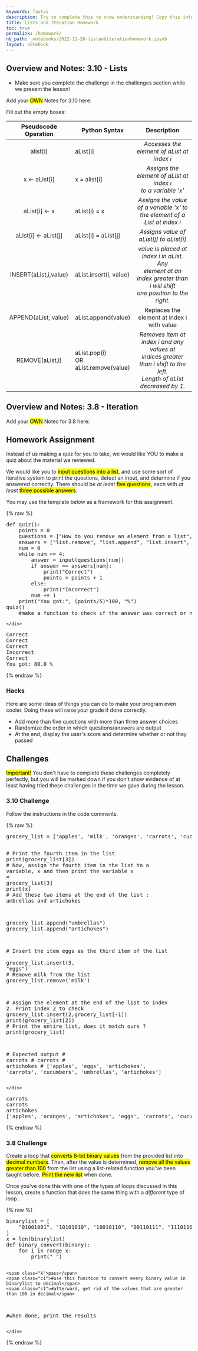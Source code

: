 ```yaml
---
keywords: fastai
description: Try to complete this to show understanding! Copy this into your notebook so you can also take notes as we lecture. Make a copy of this notebook to your own repository to take notes, do the class challenges, and to access the homework.
title: Lists and Iteration Homework
toc: true
permalink: /homework/
nb_path: _notebooks/2022-11-26-listanditerationhomework.ipynb
layout: notebook
---
```


<!--
#################################################
### THIS FILE WAS AUTOGENERATED! DO NOT EDIT! ###
#################################################
# file to edit: _notebooks/2022-11-26-listanditerationhomework.ipynb
-->

<div class="container" id="notebook-container">
        
<div class="cell border-box-sizing text_cell rendered"><div class="inner_cell">
<div class="text_cell_render border-box-sizing rendered_html">
<h2 id="Overview-and-Notes:--3.10---Lists">Overview and Notes:  3.10 - Lists<a class="anchor-link" href="#Overview-and-Notes:--3.10---Lists"> </a></h2><ul>
<li>Make sure you complete the challenge in the challenges section while we present the lesson! </li>
</ul>
<p>Add your <mark>OWN</mark> Notes for 3.10 here:</p>
<p>Fill out the empty boxes:</p>
<table>
<thead><tr>
<th style="text-align:center">Pseudocode Operation</th>
<th>Python Syntax</th>
<th style="text-align:center">Description</th>
</tr>
</thead>
<tbody>
<tr>
<td style="text-align:center">alist[i]</td>
<td>aList[i]</td>
<td style="text-align:center"><em>Accesses the element of aList at index i</em></td>
</tr>
<tr>
<td style="text-align:center">x ← aList[i]</td>
<td>x = alist[i]</td>
<td style="text-align:center"><em>Assigns the element of aList at index i <br>to a variable 'x'</em></td>
</tr>
<tr>
<td style="text-align:center">aList[i] &lt;- x</td>
<td>aList(i) = x</td>
<td style="text-align:center"><em>Assigns the value of a variable 'x' to <br>the element of a List at index i</em></td>
</tr>
<tr>
<td style="text-align:center">aList[i] ← aList[j]</td>
<td>aList[i] = aList[j]</td>
<td style="text-align:center"><em>Assigns value of aList[j] to aList[i]</em></td>
</tr>
<tr>
<td style="text-align:center">INSERT(aList,i,value)</td>
<td>aList.insert(i, value)</td>
<td style="text-align:center"><em>value is placed at index i in aList. Any <br>element at an index greater than i will shift<br>one position to the right. </em></td>
</tr>
<tr>
<td style="text-align:center">APPEND(aList, value)</td>
<td>aList.append(value)</td>
<td style="text-align:center">Replaces the element at index i with value</td>
</tr>
<tr>
<td style="text-align:center">REMOVE(aList,i)</td>
<td>aList.pop(i)<br>OR<br>aList.remove(value)</td>
<td style="text-align:center"><em>Removes item at index i and any values at <br>indices greater than i shift to the left. <br>Length of aList decreased by 1. </em></td>
</tr>
</tbody>
</table>

</div>
</div>
</div>
<div class="cell border-box-sizing text_cell rendered"><div class="inner_cell">
<div class="text_cell_render border-box-sizing rendered_html">
<h2 id="Overview-and-Notes:--3.8---Iteration">Overview and Notes:  3.8 - Iteration<a class="anchor-link" href="#Overview-and-Notes:--3.8---Iteration"> </a></h2><p>Add your <mark>OWN</mark> Notes for 3.8 here:</p>

</div>
</div>
</div>
<div class="cell border-box-sizing text_cell rendered"><div class="inner_cell">
<div class="text_cell_render border-box-sizing rendered_html">
<h2 id="Homework-Assignment">Homework Assignment<a class="anchor-link" href="#Homework-Assignment"> </a></h2><p>Instead of us making a quiz for you to take, we would like YOU to make a quiz about the material we reviewed.</p>
<p>We would like you to <mark>input questions into a list</mark>, and use some sort of iterative system to print the questions, detect an input, and determine if you answered correctly. There should be <em>at least</em> <mark>five questions</mark>, each with <em>at least</em> <mark>three possible answers</mark>.</p>
<p>You may use the template below as a framework for this assignment.</p>

</div>
</div>
</div>
    {% raw %}
    
<div class="cell border-box-sizing code_cell rendered">
<div class="input">

<div class="inner_cell">
    <div class="input_area">
<div class=" highlight hl-ipython3"><pre><span></span><span class="k">def</span> <span class="nf">quiz</span><span class="p">():</span>
    <span class="n">points</span> <span class="o">=</span> <span class="mi">0</span>
    <span class="n">questions</span> <span class="o">=</span> <span class="p">[</span><span class="s2">&quot;How do you remove an element from a list&quot;</span><span class="p">,</span> <span class="s2">&quot;How do you add to a list&quot;</span><span class="p">,</span> <span class="s2">&quot;How do you insert an element into a list&quot;</span><span class="p">,</span> <span class="s2">&quot;How do you call an index&quot;</span><span class="p">,</span><span class="s2">&quot;How do you have a variable equal to a part of the list?&quot;</span><span class="p">]</span>
    <span class="n">answers</span> <span class="o">=</span> <span class="p">[</span><span class="s2">&quot;list.remove&quot;</span><span class="p">,</span> <span class="s2">&quot;list.append&quot;</span><span class="p">,</span> <span class="s2">&quot;list.insert&quot;</span><span class="p">,</span> <span class="s2">&quot;list[i]&quot;</span><span class="p">,</span> <span class="s2">&quot;x = list[i]&quot;</span><span class="p">]</span>
    <span class="n">num</span> <span class="o">=</span> <span class="mi">0</span>
    <span class="k">while</span> <span class="n">num</span> <span class="o">&lt;=</span> <span class="mi">4</span><span class="p">:</span>
        <span class="n">answer</span> <span class="o">=</span> <span class="nb">input</span><span class="p">(</span><span class="n">questions</span><span class="p">[</span><span class="n">num</span><span class="p">])</span>
        <span class="k">if</span> <span class="n">answer</span> <span class="o">==</span> <span class="n">answers</span><span class="p">[</span><span class="n">num</span><span class="p">]:</span>
            <span class="nb">print</span><span class="p">(</span><span class="s2">&quot;Correct&quot;</span><span class="p">)</span>
            <span class="n">points</span> <span class="o">=</span> <span class="n">points</span> <span class="o">+</span> <span class="mi">1</span>
        <span class="k">else</span><span class="p">:</span>
            <span class="nb">print</span><span class="p">(</span><span class="s2">&quot;Incorrect&quot;</span><span class="p">)</span>
        <span class="n">num</span> <span class="o">+=</span> <span class="mi">1</span>
    <span class="nb">print</span><span class="p">(</span><span class="s2">&quot;You got:&quot;</span><span class="p">,</span> <span class="p">(</span><span class="n">points</span><span class="o">/</span><span class="mi">5</span><span class="p">)</span><span class="o">*</span><span class="mi">100</span><span class="p">,</span> <span class="s2">&quot;%&quot;</span><span class="p">)</span>
<span class="n">quiz</span><span class="p">()</span>
    <span class="c1">#make a function to check if the answer was correct or not</span>
</pre></div>

    </div>
</div>
</div>

<div class="output_wrapper">
<div class="output">

<div class="output_area">

<div class="output_subarea output_stream output_stdout output_text">
<pre>Correct
Correct
Correct
Incorrect
Correct
You got: 80.0 %
</pre>
</div>
</div>

</div>
</div>

</div>
    {% endraw %}

<div class="cell border-box-sizing text_cell rendered"><div class="inner_cell">
<div class="text_cell_render border-box-sizing rendered_html">
<h3 id="Hacks">Hacks<a class="anchor-link" href="#Hacks"> </a></h3><p>Here are some ideas of things you can do to make your program even cooler. Doing these will raise your grade if done correctly.</p>
<ul>
<li>Add more than five questions with more than three answer choices</li>
<li>Randomize the order in which questions/answers are output</li>
<li>At the end, display the user's score and determine whether or not they passed</li>
</ul>
<h2 id="Challenges">Challenges<a class="anchor-link" href="#Challenges"> </a></h2><p><mark>Important!</mark> You don't have to complete these challenges completely perfectly, but you will be marked down if you don't show evidence of at least having tried these challenges in the time we gave during the lesson.</p>
<h3 id="3.10-Challenge">3.10 Challenge<a class="anchor-link" href="#3.10-Challenge"> </a></h3><p>Follow the instructions in the code comments.</p>

</div>
</div>
</div>
    {% raw %}
    
<div class="cell border-box-sizing code_cell rendered">
<div class="input">

<div class="inner_cell">
    <div class="input_area">
<div class=" highlight hl-ipython3"><pre><span></span><span class="n">grocery_list</span> <span class="o">=</span> <span class="p">[</span><span class="s1">&#39;apples&#39;</span><span class="p">,</span> <span class="s1">&#39;milk&#39;</span><span class="p">,</span> <span class="s1">&#39;oranges&#39;</span><span class="p">,</span> <span class="s1">&#39;carrots&#39;</span><span class="p">,</span> <span class="s1">&#39;cucumbers&#39;</span><span class="p">]</span>

<span class="c1"># Print the fourth item in the list</span>
<span class="nb">print</span><span class="p">(</span><span class="n">grocery_list</span><span class="p">[</span><span class="mi">3</span><span class="p">])</span>
<span class="c1"># Now, assign the fourth item in the list to a variable, x and then print the variable</span>
<span class="n">x</span> <span class="o">=</span> <span class="n">grocery_list</span><span class="p">[</span><span class="mi">3</span><span class="p">]</span>
<span class="nb">print</span><span class="p">(</span><span class="n">x</span><span class="p">)</span>
<span class="c1"># Add these two items at the end of the list : umbrellas and artichokes</span>

<span class="n">grocery_list</span><span class="o">.</span><span class="n">append</span><span class="p">(</span><span class="s2">&quot;umbrellas&quot;</span><span class="p">)</span>
<span class="n">grocery_list</span><span class="o">.</span><span class="n">append</span><span class="p">(</span><span class="s2">&quot;artichokes&quot;</span><span class="p">)</span>

<span class="c1"># Insert the item eggs as the third item of the list </span>
<span class="n">grocery_list</span><span class="o">.</span><span class="n">insert</span><span class="p">(</span><span class="mi">3</span><span class="p">,</span> <span class="s2">&quot;eggs&quot;</span><span class="p">)</span>
<span class="c1"># Remove milk from the list </span>
<span class="n">grocery_list</span><span class="o">.</span><span class="n">remove</span><span class="p">(</span><span class="s1">&#39;milk&#39;</span><span class="p">)</span>

<span class="c1"># Assign the element at the end of the list to index 2. Print index 2 to check</span>
<span class="n">grocery_list</span><span class="o">.</span><span class="n">insert</span><span class="p">(</span><span class="mi">2</span><span class="p">,</span><span class="n">grocery_list</span><span class="p">[</span><span class="o">-</span><span class="mi">1</span><span class="p">])</span>
<span class="nb">print</span><span class="p">(</span><span class="n">grocery_list</span><span class="p">[</span><span class="mi">2</span><span class="p">])</span>
<span class="c1"># Print the entire list, does it match ours ? </span>
<span class="nb">print</span><span class="p">(</span><span class="n">grocery_list</span><span class="p">)</span>

<span class="c1"># Expected output</span>
<span class="c1"># carrots</span>
<span class="c1"># carrots</span>
<span class="c1"># artichokes</span>
<span class="c1"># [&#39;apples&#39;, &#39;eggs&#39;, &#39;artichokes&#39;, &#39;carrots&#39;, &#39;cucumbers&#39;, &#39;umbrellas&#39;, &#39;artichokes&#39;]</span>
</pre></div>

    </div>
</div>
</div>

<div class="output_wrapper">
<div class="output">

<div class="output_area">

<div class="output_subarea output_stream output_stdout output_text">
<pre>carrots
carrots
artichokes
[&#39;apples&#39;, &#39;oranges&#39;, &#39;artichokes&#39;, &#39;eggs&#39;, &#39;carrots&#39;, &#39;cucumbers&#39;, &#39;umbrellas&#39;, &#39;artichokes&#39;]
</pre>
</div>
</div>

</div>
</div>

</div>
    {% endraw %}

<div class="cell border-box-sizing text_cell rendered"><div class="inner_cell">
<div class="text_cell_render border-box-sizing rendered_html">
<h3 id="3.8-Challenge">3.8 Challenge<a class="anchor-link" href="#3.8-Challenge"> </a></h3><p>Create a loop that <mark>converts 8-bit binary values</mark> from the provided list into <mark>decimal numbers</mark>. Then, after the value is determined, <mark>remove all the values greater than 100</mark> from the list using a list-related function you've been taught before. <mark>Print the new list</mark> when done.</p>
<p>Once you've done this with one of the types of loops discussed in this lesson, create a function that does the same thing with a <em>different</em> type of loop.</p>

</div>
</div>
</div>
    {% raw %}
    
<div class="cell border-box-sizing code_cell rendered">
<div class="input">

<div class="inner_cell">
    <div class="input_area">
<div class=" highlight hl-ipython3"><pre><span></span><span class="n">binarylist</span> <span class="o">=</span> <span class="p">[</span>
    <span class="s2">&quot;01001001&quot;</span><span class="p">,</span> <span class="s2">&quot;10101010&quot;</span><span class="p">,</span> <span class="s2">&quot;10010110&quot;</span><span class="p">,</span> <span class="s2">&quot;00110111&quot;</span><span class="p">,</span> <span class="s2">&quot;11101100&quot;</span><span class="p">,</span> <span class="s2">&quot;11010001&quot;</span><span class="p">,</span> <span class="s2">&quot;10000001&quot;</span>
<span class="p">]</span>
<span class="n">x</span> <span class="o">=</span> <span class="nb">len</span><span class="p">(</span><span class="n">binarylist</span><span class="p">)</span>
<span class="k">def</span> <span class="nf">binary_convert</span><span class="p">(</span><span class="n">binary</span><span class="p">):</span>
    <span class="k">for</span> <span class="n">i</span> <span class="ow">in</span> <span class="nb">range</span> <span class="n">x</span><span class="p">:</span>
        <span class="nb">print</span><span class="p">(</span><span class="s2">&quot; &quot;</span><span class="p">)</span>
        
    <span class="k">pass</span>
    <span class="c1">#use this function to convert every binary value in binarylist to decimal</span>
    <span class="c1">#afterward, get rid of the values that are greater than 100 in decimal</span>

<span class="c1">#when done, print the results</span>
</pre></div>

    </div>
</div>
</div>

</div>
    {% endraw %}

</div>
 

